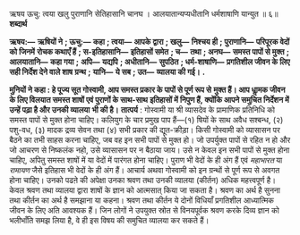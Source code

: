  

ऋषय ऊचु: त्वया खलु पुराणानि सेतिहासानि चानघ । आलयातान्यप्यधीतानि धर्मशाषाणि यान्युत ॥ ६॥ **शब्दार्थ** 

**ऋषय:—** **ऋषियों ने** **; ऊचु:—** **कहा** **; त्वया—** **आपके द्वारा** **; खलु—** **निश्चय ही** **; पुराणानि—** **परिपूरक वेदों को जिनमें** **रोचक कथाएँ हैं** **; स-इतिहासानि—** **इतिहासों समेत** **; च—** **तथा** **; अनघ—** **समस्त पापों से मुक्त** **; आलयातानि—** **कहा गया** **;** **अपि—** **यद्यपि** **; अधीतानि—** **सुपठित** **; धर्म-शाषाणि—** **प्रगतिशील जीवन के लिए सही निर्देश देने वाले शाष ग्रन्थ** **;** **यानि—** **ये सब** **; उत—** **व्यालया की गई।** **.** 

**मुनियों ने कहा : हे पूज्य सूत गोस्वामी, आप समस्त प्रकार के पापों से पूर्ण रूप से** **मुक्त हैं। आप धाॢमक जीवन के लिए विलयात समस्त शाषों एवं पुराणों के साथ-साथ** **इतिहासों में निपुण हैं, क्योंकि आपने समुचित निर्देशन में उन्हें पढ़ा है और उनकी व्यालया** **भी की है।** **तात्पर्य** : गोस्वामी या श्री व्यासदेव के प्रामाणिक प्रतिनिधि को समस्त पापों से मुक्त होना चाहिए। कलियुग के चार प्रमुख पाप हैं—(१) षियों के साथ अवैध सश्बन्ध, (२) पशु-वध, (३) मादक द्रव्य सेवन तथा (४) सभी प्रकार की द्यूत-क्रीड़ा। किसी गोस्वामी को व्यासासन पर बैठने का तभी साहस करना चाहिए, जब वह इन सभी पापों से मुक्त हो। जो उपर्युक्त पापों से रहित न हो और जो आचरण से निष्कलंक नहो, उसे व्यासासन पर न बैठाया जाय। उसे न केवल इन सभी पापों से मुक्त होना चाहिए, अपितु समस्त शाषों में या वेदों में पारंगत होना चाहिए। पुराण भी वेदों के ही अंग हैं एवं *महाभारत* या *रामायण* जैसे इतिहास भी वेदों के ही अंग हैं। आचार्य अथवा गोस्वामी को इन ग्रन्थों से पूर्ण रूप से अवगत होना चाहिए। उनको पढऩे की अपेक्षा उनका श्रवण तथा उनकी व्यालया (कीर्तन) अधिक महत्त्वपूर्ण है। केवल श्रवण तथा व्यालया द्वारा शाषों के ज्ञान को आत्मसात् किया जा सकता है। श्रवण का अर्थ है सुनना तथा कीर्तन का अर्थ है समझाना या कहना। श्रवण तथा कीर्तन ये दोनों विधियाँ प्रगतिशील आध्यात्मिक जीवन के लिए अति आवश्यक हैं। जिन लोगों ने उपयुक्त स्रोत से विनयपूर्वक श्रवण करके दिव्य ज्ञान को भलीभाँति समझ लिया है, वे ही इस विषय की समुचित व्यालया कर सकते हैं। 